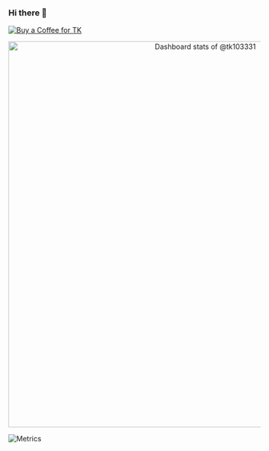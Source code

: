 ### Hi there 👋
[![Buy a Coffee for TK](https://ko-fi.com/favicon.png)](https://ko-fi.com/tk103331) 


<!-- Copy-paste in your Readme.md file -->

<a href="https://next.ossinsight.io/widgets/official/compose-user-dashboard-stats?user_id=4404609" target="_blank" style="display: block" align="center">
  <picture>
    <source media="(prefers-color-scheme: dark)" srcset="https://next.ossinsight.io/widgets/official/compose-user-dashboard-stats/thumbnail.png?user_id=4404609&image_size=auto&color_scheme=dark" width="771" height="auto">
    <img alt="Dashboard stats of @tk103331" src="https://next.ossinsight.io/widgets/official/compose-user-dashboard-stats/thumbnail.png?user_id=4404609&image_size=auto&color_scheme=light" width="771" height="auto">
  </picture>
</a>

<!-- Made with [OSS Insight](https://ossinsight.io/) -->
 

![Metrics](https://metrics.lecoq.io/tk103331?template=classic&base.indepth=true&repositories.forks=true&isocalendar=1&languages=1&lines=1&habits=1&achievements=1&base=header%2C%20activity%2C%20community%2C%20repositories%2C%20metadata&base.indepth=true&base.hireable=false&base.skip=false&isocalendar=false&isocalendar.duration=half-year&languages=false&languages.ignored=css&languages.limit=8&languages.threshold=0%25&languages.other=false&languages.colors=github&languages.sections=most-used&languages.indepth=false&languages.analysis.timeout=15&languages.analysis.timeout.repositories=7.5&languages.categories=markup%2C%20programming&languages.recent.categories=markup%2C%20programming&languages.recent.load=300&languages.recent.days=14&lines=false&lines.sections=base&lines.repositories.limit=4&lines.history.limit=1&habits=false&habits.from=200&habits.days=14&habits.facts=true&habits.charts=false&habits.charts.type=classic&habits.trim=false&habits.languages.limit=8&habits.languages.threshold=0%25&achievements=false&achievements.threshold=C&achievements.secrets=true&achievements.display=detailed&achievements.limit=0&config.timezone=Asia%2FShanghai&config.twemoji=true&config.display=large)



